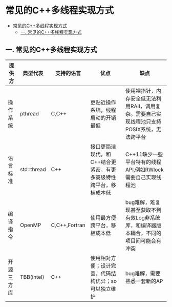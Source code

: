 
# 常见的C++多线程实现方式
- [常见的C++多线程实现方式](#常见的c多线程实现方式)
	- [一. 常见的C++多线程实现方式](#一-常见的c多线程实现方式)


## 一. 常见的C++多线程实现方式


|  提供方   | 典型代表  | 支持的语言  | 优点 | 缺点 | 
|  ----  | ----  | ----  | ---- | ---- | 
| 操作系统  | pthread | C,C++  | 更贴近操作系统，线程启动的开销最低 | 使用裸指针，内存安全低无法利用RAII，调用复杂。需要自己实现线程池只支持POSIX系统，无法跨平台 | 
| 语言标准  | std::thread | C++  | 接口更简洁现代，和C++结合更紧密，有更多高级特性跨平台，移植成本低 | C++11缺少一些平台特有的线程API,例如RWlock需要自己实现线程池 | 
| 编译指令  | OpenMP | C,C++,Fortran  | 使用最方便跨平台，移植成本低 | bug难解，难复现甚至获取不到有效Log非系统库，和编译器版本耦合，不同的项目间可能会有冲突 | 
| 开源三方库  | TBB(intel) | C++  | 使用相对方便；设计完善，代码结构优异；so可以独立维护 | bug难解，需要熟悉一套新的AP | 
